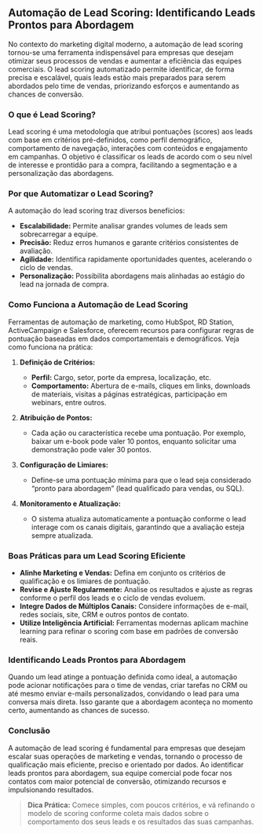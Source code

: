
## Automação de Lead Scoring: Identificando Leads Prontos para Abordagem

No contexto do marketing digital moderno, a automação de lead scoring tornou-se uma ferramenta indispensável para empresas que desejam otimizar seus processos de vendas e aumentar a eficiência das equipes comerciais. O lead scoring automatizado permite identificar, de forma precisa e escalável, quais leads estão mais preparados para serem abordados pelo time de vendas, priorizando esforços e aumentando as chances de conversão.

### O que é Lead Scoring?

Lead scoring é uma metodologia que atribui pontuações (scores) aos leads com base em critérios pré-definidos, como perfil demográfico, comportamento de navegação, interações com conteúdos e engajamento em campanhas. O objetivo é classificar os leads de acordo com o seu nível de interesse e prontidão para a compra, facilitando a segmentação e a personalização das abordagens.

### Por que Automatizar o Lead Scoring?

A automação do lead scoring traz diversos benefícios:

- **Escalabilidade:** Permite analisar grandes volumes de leads sem sobrecarregar a equipe.
- **Precisão:** Reduz erros humanos e garante critérios consistentes de avaliação.
- **Agilidade:** Identifica rapidamente oportunidades quentes, acelerando o ciclo de vendas.
- **Personalização:** Possibilita abordagens mais alinhadas ao estágio do lead na jornada de compra.

### Como Funciona a Automação de Lead Scoring

Ferramentas de automação de marketing, como HubSpot, RD Station, ActiveCampaign e Salesforce, oferecem recursos para configurar regras de pontuação baseadas em dados comportamentais e demográficos. Veja como funciona na prática:

1. **Definição de Critérios:** 
   - **Perfil:** Cargo, setor, porte da empresa, localização, etc.
   - **Comportamento:** Abertura de e-mails, cliques em links, downloads de materiais, visitas a páginas estratégicas, participação em webinars, entre outros.

2. **Atribuição de Pontos:** 
   - Cada ação ou característica recebe uma pontuação. Por exemplo, baixar um e-book pode valer 10 pontos, enquanto solicitar uma demonstração pode valer 30 pontos.

3. **Configuração de Limiares:** 
   - Define-se uma pontuação mínima para que o lead seja considerado “pronto para abordagem” (lead qualificado para vendas, ou SQL).

4. **Monitoramento e Atualização:** 
   - O sistema atualiza automaticamente a pontuação conforme o lead interage com os canais digitais, garantindo que a avaliação esteja sempre atualizada.

### Boas Práticas para um Lead Scoring Eficiente

- **Alinhe Marketing e Vendas:** Defina em conjunto os critérios de qualificação e os limiares de pontuação.
- **Revise e Ajuste Regularmente:** Analise os resultados e ajuste as regras conforme o perfil dos leads e o ciclo de vendas evoluem.
- **Integre Dados de Múltiplos Canais:** Considere informações de e-mail, redes sociais, site, CRM e outros pontos de contato.
- **Utilize Inteligência Artificial:** Ferramentas modernas aplicam machine learning para refinar o scoring com base em padrões de conversão reais.

### Identificando Leads Prontos para Abordagem

Quando um lead atinge a pontuação definida como ideal, a automação pode acionar notificações para o time de vendas, criar tarefas no CRM ou até mesmo enviar e-mails personalizados, convidando o lead para uma conversa mais direta. Isso garante que a abordagem aconteça no momento certo, aumentando as chances de sucesso.

### Conclusão

A automação de lead scoring é fundamental para empresas que desejam escalar suas operações de marketing e vendas, tornando o processo de qualificação mais eficiente, preciso e orientado por dados. Ao identificar leads prontos para abordagem, sua equipe comercial pode focar nos contatos com maior potencial de conversão, otimizando recursos e impulsionando resultados.

> **Dica Prática:** Comece simples, com poucos critérios, e vá refinando o modelo de scoring conforme coleta mais dados sobre o comportamento dos seus leads e os resultados das suas campanhas.
```
